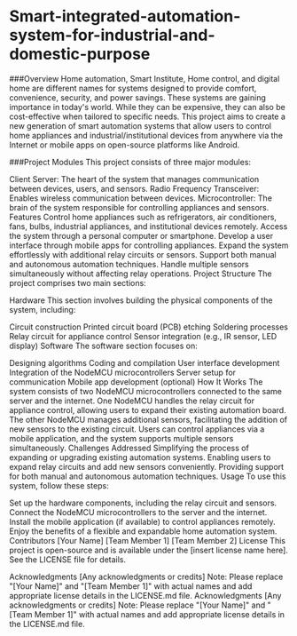 # Smart-integrated-automation-system-for-industrial-and-domestic-purpose

###Overview
Home automation, Smart Institute, Home control, and digital home are different names for systems designed to provide comfort, convenience, security, and power savings. These systems are gaining importance in today's world. While they can be expensive, they can also be cost-effective when tailored to specific needs. This project aims to create a new generation of smart automation systems that allow users to control home appliances and industrial/institutional devices from anywhere via the Internet or mobile apps on open-source platforms like Android.

###Project Modules
This project consists of three major modules:

Client Server: The heart of the system that manages communication between devices, users, and sensors.
Radio Frequency Transceiver: Enables wireless communication between devices.
Microcontroller: The brain of the system responsible for controlling appliances and sensors.
Features
Control home appliances such as refrigerators, air conditioners, fans, bulbs, industrial appliances, and institutional devices remotely.
Access the system through a personal computer or smartphone.
Develop a user interface through mobile apps for controlling appliances.
Expand the system effortlessly with additional relay circuits or sensors.
Support both manual and autonomous automation techniques.
Handle multiple sensors simultaneously without affecting relay operations.
Project Structure
The project comprises two main sections:

Hardware
This section involves building the physical components of the system, including:

Circuit construction
Printed circuit board (PCB) etching
Soldering processes
Relay circuit for appliance control
Sensor integration (e.g., IR sensor, LED display)
Software
The software section focuses on:

Designing algorithms
Coding and compilation
User interface development
Integration of the NodeMCU microcontrollers
Server setup for communication
Mobile app development (optional)
How It Works
The system consists of two NodeMCU microcontrollers connected to the same server and the internet.
One NodeMCU handles the relay circuit for appliance control, allowing users to expand their existing automation board.
The other NodeMCU manages additional sensors, facilitating the addition of new sensors to the existing circuit.
Users can control appliances via a mobile application, and the system supports multiple sensors simultaneously.
Challenges Addressed
Simplifying the process of expanding or upgrading existing automation systems.
Enabling users to expand relay circuits and add new sensors conveniently.
Providing support for both manual and autonomous automation techniques.
Usage
To use this system, follow these steps:

Set up the hardware components, including the relay circuit and sensors.
Connect the NodeMCU microcontrollers to the server and the internet.
Install the mobile application (if available) to control appliances remotely.
Enjoy the benefits of a flexible and expandable home automation system.
Contributors
[Your Name]
[Team Member 1]
[Team Member 2]
License
This project is open-source and is available under the [insert license name here]. See the LICENSE file for details.

Acknowledgments
[Any acknowledgments or credits]
Note: Please replace "[Your Name]" and "[Team Member 1]" with actual names and add appropriate license details in the LICENSE.md file.
Acknowledgments
[Any acknowledgments or credits]
Note: Please replace "[Your Name]" and "[Team Member 1]" with actual names and add appropriate license details in the LICENSE.md file.
